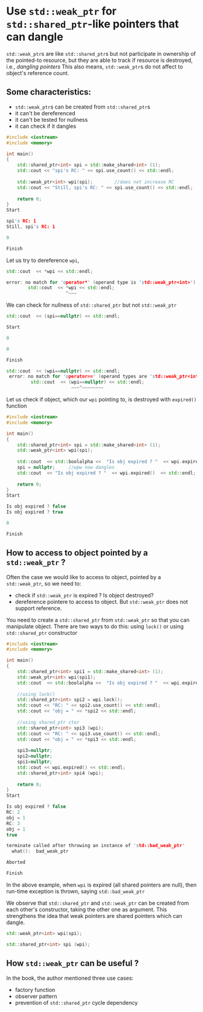 # Use `std::weak_ptr` for `std::shared_ptr`-like pointers that can dangle

`std::weak_ptr`s are like `std::shared_ptr`s but not participate in ownership of the pointed-to resource, but they are able to track if resource is destroyed, i.e., *dangling pointers*
This also means, `std::weak_ptr`s do not affect to object's reference count.

## Some characteristics:
* `std::weak_ptr`s can be created from `std::shared_ptr`s
* it can't be dereferenced
* it can't be tested for nullness
* it can check if it dangles

```c++
#include <iostream>
#include <memory>

int main()
{ 
    std::shared_ptr<int> spi = std::make_shared<int> (1);    
    std::cout << "spi's RC: " << spi.use_count() << std::endl;
    
    std::weak_ptr<int> wpi(spi);        //does not increase RC
    std::cout << "Still, spi's RC: " << spi.use_count() << std::endl;
    
    return 0;
}
Start

spi's RC: 1
Still, spi's RC: 1

0

Finish
```
Let us try to dereference `wpi`, 

```c++
std::cout  << *wpi << std::endl;

error: no match for 'operator*' (operand type is 'std::weak_ptr<int>')
        std::cout  << *wpi << std::endl;
                      ^~~~
```
We can check for nullness of `std::shared_ptr` but not `std::weak_ptr`
```c++
std::cout  << (spi==nullptr) << std::endl;

Start

0

0

Finish
```
```c++
std::cout  << (wpi==nullptr) << std::endl;
 error: no match for 'operator==' (operand types are 'std::weak_ptr<int>' and 'std::nullptr_t')
         std::cout  << (wpi==nullptr) << std::endl;
                        ~~~^~~~~~~~~
```
Let us check if object, which our `wpi` pointing to, is destroyed with `expired()` function

```c++
#include <iostream>
#include <memory>

int main()
{ 
    std::shared_ptr<int> spi = std::make_shared<int> (1);    
    std::weak_ptr<int> wpi(spi);            
    
    std::cout  << std::boolalpha <<  "Is obj expired ? "  << wpi.expired()  << std::endl;
    spi = nullptr;     //wpw now dangles
    std::cout  << "Is obj expired ? "  << wpi.expired()  << std::endl;    
    
    return 0;
}
Start

Is obj expired ? false
Is obj expired ? true

0

Finish
```
## How to access to object pointed by a `std::weak_ptr` ?
Often the case we would like to access to object, pointed by a `std::weak_ptr`, so we need to:
* check if `std::weak_ptr` is expired ? Is object destroyed?
* dereference pointere to access to object.
But `std::weak_ptr` does not support reference. 

You need to create a `std::shared_ptr` from `std::weak_ptr` so that you can manipulate object. There are two ways to do this: using `lock()` or using `std::shared_ptr` constructor

```c++
#include <iostream>
#include <memory>

int main()
{ 
    std::shared_ptr<int> spi1 = std::make_shared<int> (1);    
    std::weak_ptr<int> wpi(spi1);            
    std::cout  << std::boolalpha <<  "Is obj expired ? "  << wpi.expired()  << std::endl;
    
    //using lock()
    std::shared_ptr<int> spi2 = wpi.lock();
    std::cout << "RC: " << spi2.use_count() << std::endl;   
    std::cout << "obj = " << *spi2 << std::endl;   
    
    //using shared_ptr ctor
    std::shared_ptr<int> spi3 (wpi);
    std::cout << "RC: " << spi3.use_count() << std::endl;   
    std::cout << "obj = " << *spi3 << std::endl;   
    
    spi3=nullptr;
    spi2=nullptr;
    spi1=nullptr;
    std::cout << wpi.expired() << std::endl;   
    std::shared_ptr<int> spi4 (wpi);
        
    return 0;
}
Start

Is obj expired ? false
RC: 2
obj = 1
RC: 3
obj = 1
true

terminate called after throwing an instance of 'std::bad_weak_ptr'
  what():  bad_weak_ptr

Aborted

Finish
```

In the above example, when `wpi` is expired (all shared pointers are null), then run-time exception is thrown, saying `std::bad_weak_ptr`

We observe that `std::shared_ptr` and `std::weak_ptr` can be created from each other's constructor, taking the other one as argument.
This strengthens the idea that weak pointers are shared pointers which can dangle.
```c++
std::weak_ptr<int> wpi(spi);        

std::shared_ptr<int> spi (wpi);
```

## How `std::weak_ptr` can be useful ?
In the book, the author mentioned three use cases:
* factory function
* observer pattern
* prevention of `std::shared_ptr` cycle dependency
